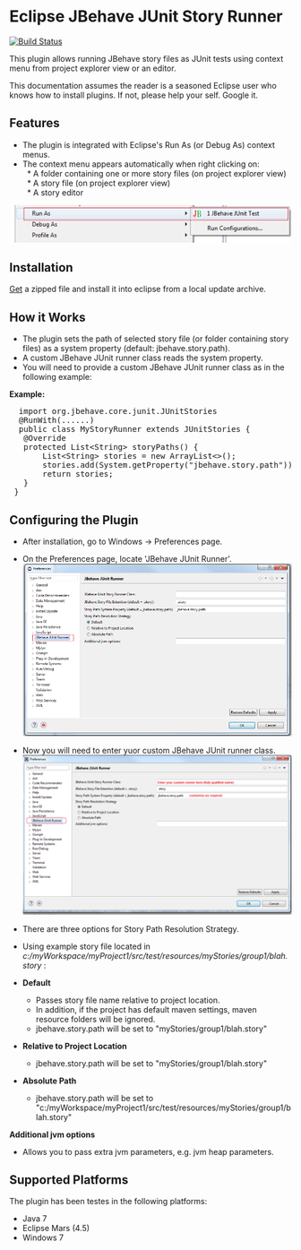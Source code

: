 # Eclipse JBehave JUnit Story Runner #

[![Build Status](https://travis-ci.org/obeimnet/tech.idehub.eclipse.jbehave.svg?branch=master)](https://travis-ci.org/obeimnet/tech.idehub.eclipse.jbehave)

This plugin allows running JBehave story files as JUnit tests using context menu from project explorer view or an editor.

This documentation assumes the reader is a seasoned Eclipse user who knows how to install plugins.
If not, please help your self. Google it.

## Features ##

- The plugin is integrated with Eclipse's Run As (or Debug As) context menus.
- The context menu appears automatically when right clicking on: <br/>
&nbsp; * A folder containing one or more story files (on project explorer view) <br/>
&nbsp; * A story file (on project explorer view)<br/>
&nbsp; * A story editor 

![](docs/images/run-from-context.png)

##  Installation ##
[Get](#) a zipped file and install it into eclipse from a local update archive.

## How it Works ##

- The plugin sets the path of selected story file (or folder containing story files) as a system property (default: jbehave.story.path).
- A custom JBehave JUnit runner class reads the system property.
- You will need to provide a custom JBehave JUnit runner class as in the following example:

**Example:**
<pre>
  import org.jbehave.core.junit.JUnitStories
  @RunWith(......)
  public class MyStoryRunner extends JUnitStories {
   @Override
   protected List&lt;String&gt; storyPaths() {
	   List&lt;String&gt; stories = new ArrayList&lt;&gt;();
       stories.add(System.getProperty("jbehave.story.path"));
       return stories;
   }
 } 
</pre>

## Configuring the Plugin ##

- After installation, go to Windows -> Preferences page.

- On the Preferences page, locate 'JBehave JUnit Runner'.
![](docs/images/jbehave-junit-run-debug-configuration.png)
- Now you will need to enter yuor custom JBehave JUnit runner class.
![](docs/images/jbehave-junit-run-debug-configuration-2.png)

- There are three options for Story Path Resolution Strategy.
- Using example story file  located in *c:/myWorkspace/myProject1/src/test/resources/myStories/group1/blah.story* :
- **Default**
  - Passes story file name relative to project location.
  - In addition, if the project has default maven settings, maven resource folders will be ignored.
  -  jbehave.story.path will be set to "myStories/group1/blah.story"
- **Relative to Project Location**
   - jbehave.story.path will be set to "myStories/group1/blah.story"
- **Absolute Path**
   -  jbehave.story.path will be set to "c:/myWorkspace/myProject1/src/test/resources/myStories/group1/blah.story"

**Additional jvm options**
- Allows you to pass extra jvm parameters, e.g. jvm heap parameters.

## Supported Platforms ##

The plugin has been testes in the following platforms:

- Java 7
- Eclipse Mars (4.5)
- Windows 7 
